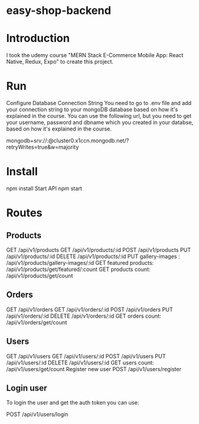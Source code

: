 # easy-shop-backend

# Introduction
I took the udemy course "MERN Stack E-Commerce Mobile App: React Native, Redux, Expo" to create this project.

# Run
Configure Database Connection String
You need to go to .env file and add your connection string to your mongoDB database based on how it's explained in the course. You can use the following url, but you need to get your username, password and dbname which you created in your databse, based on how it's explained in the course.

mongodb+srv://<username>:<password>@cluster0.x1ccn.mongodb.net/<dbname>?retryWrites=true&w=majority

# Install
npm install
Start API
npm start

# Routes

## Products
GET      /api/v1/products
GET      /api/v1/products/:id
POST     /api/v1/products
PUT      /api/v1/products/:id
DELETE   /api/v1/products/:id
PUT gallery-images : /api/v1/products/gallery-images/:id
GET featured products: /api/v1/products/get/featured/:count
GET products count: /api/v1/products/get/count

## Orders
GET      /api/v1/orders
GET      /api/v1/orders/:id
POST     /api/v1/orders
PUT      /api/v1/orders/:id
DELETE   /api/v1/orders/:id
GET orders count: /api/v1/orders/get/count

## Users
GET      /api/v1/users
GET      /api/v1/users/:id
POST     /api/v1/users
PUT      /api/v1/users/:id
DELETE   /api/v1/users/:id
GET users count: /api/v1/users/get/count
Register new user
POST     /api/v1/users/register

## Login user
To login the user and get the auth token you can use:

POST     /api/v1/users/login
